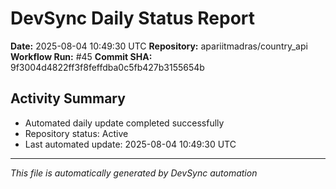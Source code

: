 # DevSync Daily Status Report

**Date:** 2025-08-04 10:49:30 UTC
**Repository:** apariitmadras/country_api
**Workflow Run:** #45
**Commit SHA:** 9f3004d4822ff3f8feffdba0c5fb427b3155654b

## Activity Summary
- Automated daily update completed successfully
- Repository status: Active
- Last automated update: 2025-08-04 10:49:30 UTC

---
*This file is automatically generated by DevSync automation*
